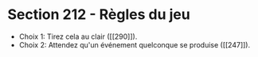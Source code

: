 # Section 212 - Règles du jeu

- Choix 1: Tirez cela au clair ([[290]]).
- Choix 2: Attendez qu'un événement quelconque se produise ([[247]]).